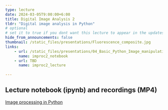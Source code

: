 ```yaml
---
type: lecture
date: 2024-03-05T9:00:00+6:00
title: Digital Image Analysis 2
tldr: "Digital image analysis in Python"
# optional
# set it to true if you dont want this lecture to appear in the updates section
hide_from_announcements: false
thumbnail: /static_files/presentations/Fluorescence_composite.jpg
links:
    - url: /static_files/presentations/04_Basic_Python_Image_manipulation.ipynb
      name: improc2_notebook
    - url: TBD
      name: improc2_lecture
      
---
```



**Lecture notebook (ipynb) and recordings (MP4)**
-----
[Image processing in Python](https://vu-csp.github.io/QuantBio/static_files/presentations/04_Basic_Python_Image_manipulation.ipynb)  
 
